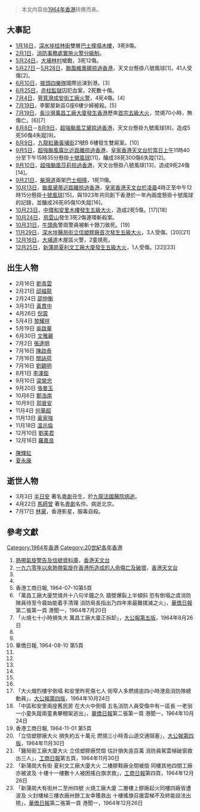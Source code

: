 > 本文内容由[1964年香港](https://zh.wikipedia.org/wiki/1964年香港)转换而来。


## 大事記

  - [1月16日](../Page/1月16日.md "wikilink")，[深水埗](../Page/深水埗.md "wikilink")[桂林街](../Page/桂林街.md "wikilink")雙層[巴士撞塌](https://zh.wikipedia.org/wiki/巴士 "wikilink")[木樓](https://zh.wikipedia.org/wiki/木樓 "wikilink")，3死8傷。
  - [2月1日](../Page/2月1日.md "wikilink")，[消防事務處實施](../Page/香港消防處.md "wikilink")[火警分級制](../Page/香港火警分級制度.md "wikilink")。
  - [5月24日](../Page/5月24日.md "wikilink")，[大埔](../Page/大埔_\(香港\).md "wikilink")[林村](../Page/林村.md "wikilink")槍戰，3死12傷。
  - [5月27日](../Page/5月27日.md "wikilink")－[5月28日](../Page/5月28日.md "wikilink")，[颱風維奧娜掠過香港](https://zh.wikipedia.org/wiki/颱風維奧娜_\(1964年\) "wikilink")，天文台懸掛八號風球\[1\]，41人受傷\[2\]。
  - [6月10日](../Page/6月10日.md "wikilink")，[披頭四樂隊](../Page/披頭四樂隊.md "wikilink")國際巡演到港。\[3\]
  - [6月25日](../Page/6月25日.md "wikilink")，[赤柱監獄](../Page/赤柱監獄.md "wikilink")囚犯血案，2死數十傷。
  - [7月4日](../Page/7月4日.md "wikilink")，[筲箕灣](../Page/筲箕灣.md "wikilink")[成安街工廠火警](https://zh.wikipedia.org/wiki/成安街 "wikilink")，4死4傷。\[4\]
  - [7月19日](https://zh.wikipedia.org/wiki/7月19日 "wikilink")，李鄭屋新區G座6樓少婦被殺。\[5\]
  - [7月19日](https://zh.wikipedia.org/wiki/7月19日 "wikilink")，[長沙灣](../Page/長沙灣.md "wikilink")[萬昌工廠大廈發生](https://zh.wikipedia.org/wiki/萬昌工廠大廈 "wikilink")[香港](../Page/香港.md "wikilink")歷來[首宗五級大火](https://zh.wikipedia.org/wiki/萬昌工廠大廈五級火 "wikilink")，焚燒70小時，無傷亡。\[6\]\[7\]
  - [8月8日](../Page/8月8日.md "wikilink")－[8月9日](../Page/8月9日.md "wikilink")，[超強颱風艾黛掠過香港](https://zh.wikipedia.org/wiki/颱風艾黛_\(1964年\) "wikilink")，天文台懸掛九號風球\[8\]，造成5死56傷4失蹤\[9\]。
  - [8月9日](../Page/8月9日.md "wikilink")，[九龍](../Page/九龍.md "wikilink")[紅磡](../Page/紅磡.md "wikilink")[黃埔街](https://zh.wikipedia.org/wiki/黃埔街 "wikilink")21號B 6樓發生雙屍案。\[10\]
  - [9月5日](../Page/9月5日.md "wikilink")，[超強颱風露比近距離掠過香港](https://zh.wikipedia.org/wiki/颱風露比 "wikilink")，[皇家香港天文台於當日上午](https://zh.wikipedia.org/wiki/皇家香港天文台 "wikilink")11時40分至下午15時35分懸掛[十號風球](../Page/十號颶風信號.md "wikilink")\[11\]，釀成38死300傷6失蹤\[12\]。
  - [9月10日](../Page/9月10日.md "wikilink")，[超強颱風莎莉掠過香港](https://zh.wikipedia.org/wiki/颱風莎莉_\(1964年\) "wikilink")，天文台懸掛八號風球\[13\]，造成9死24傷\[14\]。
  - [9月21日](../Page/9月21日.md "wikilink")，[柴灣道](../Page/柴灣道.md "wikilink")兩架[巴士相撞](https://zh.wikipedia.org/wiki/巴士 "wikilink")，1死11傷。
  - [10月13日](../Page/10月13日.md "wikilink")，[颱風黛蒂近距離掠過香港](https://zh.wikipedia.org/wiki/颱風黛蒂 "wikilink")，[皇家香港天文台於凌晨](https://zh.wikipedia.org/wiki/皇家香港天文台 "wikilink")4時正至中午12時15分懸掛[十號風球](../Page/十號颶風信號.md "wikilink")\[15\]，與1923年共同創下香港於一年內兩度懸掛十號風球的記錄，並釀成26死85傷10失蹤\[16\]。
  - [10月23日](../Page/10月23日.md "wikilink")，[中環](../Page/中環.md "wikilink")[和安里木樓](https://zh.wikipedia.org/wiki/和安里_\(香港\) "wikilink")[發生五級大火](https://zh.wikipedia.org/wiki/和安里木樓五級火 "wikilink")，造成2死5傷。\[17\]\[18\]
  - [10月24日](../Page/10月24日.md "wikilink")，[慈雲山](../Page/慈雲山.md "wikilink")發生3死2傷連環斬殺案。
  - [10月31日](../Page/10月31日.md "wikilink")，[牛頭角](../Page/牛頭角.md "wikilink")警崗警員被斬十餘刀致死。\[19\]
  - [11月29日](../Page/11月29日.md "wikilink")，[深水埗](../Page/深水埗.md "wikilink")[醫局街](../Page/醫局街.md "wikilink")[立信塑膠廠首次](https://zh.wikipedia.org/wiki/立信塑膠廠 "wikilink")[發生五級大火](https://zh.wikipedia.org/wiki/立信塑膠廠五級火 "wikilink")，3人受傷。\[20\]\[21\]
  - [12月16日](../Page/12月16日.md "wikilink")，[大埔道](../Page/大埔道.md "wikilink")木屋區火警，2童燒死。
  - [12月25日](../Page/12月25日.md "wikilink")，[新蒲崗](../Page/新蒲崗.md "wikilink")[夏利文工廠大廈發生](https://zh.wikipedia.org/wiki/夏利文工廠大廈 "wikilink")[五級大火](https://zh.wikipedia.org/wiki/夏利文工廠大廈五級火 "wikilink")，1人受傷。\[22\]\[23\]

## 出生人物

  - 2月16日 [劉青雲](../Page/劉青雲.md "wikilink")
  - 2月21日 [邱福龍](../Page/邱福龍.md "wikilink")
  - 2月24日 [邵仲衡](../Page/邵仲衡.md "wikilink")
  - 3月31日 [黃貫中](../Page/黃貫中.md "wikilink")
  - 4月26日 [倪震](../Page/倪震.md "wikilink")
  - 5月4日 [黎耀祥](../Page/黎耀祥.md "wikilink")
  - 5月19日 [吳啟華](../Page/吳啟華.md "wikilink")
  - 6月30日 [文雅麗](../Page/文雅麗.md "wikilink")
  - 7月2日 [張達明](https://zh.wikipedia.org/wiki/張達明 "wikilink")
  - 7月16日 [陳啟泰](../Page/陳啟泰.md "wikilink")
  - 7月16日 [關詠荷](../Page/關詠荷.md "wikilink")
  - 7月16日 [劉錫明](../Page/劉錫明.md "wikilink")
  - 8月1日 [李澤鉅](../Page/李澤鉅.md "wikilink")
  - 9月10日 [梁榮忠](../Page/梁榮忠.md "wikilink")
  - 9月20日 [張曼玉](../Page/張曼玉.md "wikilink")
  - 10月6日 [鄭浩南](../Page/鄭浩南.md "wikilink")
  - 10月9日 [郭晉安](../Page/郭晉安.md "wikilink")
  - 11月4日 [何華超](../Page/何華超.md "wikilink")
  - 11月13日 [黃家強](../Page/黃家強.md "wikilink")
  - 11月18日 [溫兆倫](../Page/溫兆倫.md "wikilink")
  - 12月10日 [劉美君](../Page/劉美君.md "wikilink")
  - 12月16日 [羅嘉良](../Page/羅嘉良.md "wikilink")

<!-- end list -->

  - [陳輝虹](../Page/陳輝虹.md "wikilink")
  - [夏永康](../Page/夏永康.md "wikilink")

## 逝世人物

  - 3月3日 [半日安](../Page/半日安.md "wikilink") 著名[粵劇](../Page/粵劇.md "wikilink")丑生，於[九龍法國醫院病逝](https://zh.wikipedia.org/wiki/九龍法國醫院 "wikilink")。
  - 4月22日 [馬師曾](../Page/馬師曾.md "wikilink") 著名[粵劇](../Page/粵劇.md "wikilink")名伶。病逝北京。
  - 7月17日 [林黛](https://zh.wikipedia.org/wiki/林黛 "wikilink")，香港影星，服毒自殺。

## 參考文獻

[Category:1964年香港](https://zh.wikipedia.org/wiki/Category:1964年香港 "wikilink") [Category:20世紀各年香港](https://zh.wikipedia.org/wiki/Category:20世紀各年香港 "wikilink")

1.  [熱帶氣旋警告及信號資料庫](http://www.hko.gov.hk/cgi-bin/hko/warndb_c1.pl?opt=1&sgnl=91&start_ym=196401&end_ym=196412&submit=%B7j%B4M)，[香港天文台](../Page/香港天文台.md "wikilink")
2.  [一九六零年以來熱帶氣旋在香港所造成的人命傷亡及破壞](http://www.hko.gov.hk/informtc/historical_tc/cdtcc.htm)，[香港天文台](../Page/香港天文台.md "wikilink")
3.
4.
5.  香港工商日報, 1964-07-10第5頁
6.  「萬昌工廠大廈焚燒共十八句半鐘之久 牆壁爆裂上半傾斜 恐有倒塌之虞消防隊員待至今晨始能着手清理 消防局長指出乃四年來最難撲滅之火」，[華僑日報](../Page/華僑日報.md "wikilink")第二張第一頁 港聞一，1964年7月20日
7.  「火燒七十小時損失大 萬昌工廠大廈正拆卸」，[大公報第五版](https://zh.wikipedia.org/wiki/大公報 "wikilink")，1964年8月26日
8.
9.
10. 華僑日報, 1964-08-10 第5頁
11.
12.
13.
14.
15.
16.
17. 「大火熾烈樓宇倒塌 和安里昨死傷七人 街窄人多燃燒逾四小時港島消防隊總動員」，[大公報第四版](https://zh.wikipedia.org/wiki/大公報 "wikilink")，1964年10月24日
18. 「中區和安里兩座舊民房 在大火中倒塌 五名消防人員受傷中有一區長 一老翁一小童失蹤兩童勇攀棚架逃出」，[華僑日報](../Page/華僑日報.md "wikilink")第二張第一頁 港聞一，1964年10月24日
19. 香港工商日報, 1964-11-01 第5頁
20. 「立信塑膠廠大火 損失約五十萬元 燃燒三小時青山道交通阻塞」，[大公報第四版](https://zh.wikipedia.org/wiki/大公報 "wikilink")，1964年11月30日
21. 「醫局街工廠大廈大火 立信塑膠廠焚燬 估計損失逾百萬 消防員駕雲梯破窗救出三人」，[工商日報](../Page/工商日報.md "wikilink")第五頁，1964年11月30日
22. 「新蒲崗大有街 夏利文工廠大廈大火 二樓膠鞋廠全間被燬 同樓其他四間工廠亦被波及 十樓十一樓數十人被困搖白旗求救」，[工商日報](../Page/工商日報.md "wikilink")第四頁，1964年12月26日
23. 「新蒲崗大有街卅二至卅四號 火燒工廠大廈 二層樓上膠廠起火同樓四廠皆遭波及 火封樓梯三樓衣廠卅餘工友幸獲救出 十樓搖旗召援雲梯不及終能設法出險」，[華僑日報](../Page/華僑日報.md "wikilink")第二張第一頁 港聞一，1964年12月26日